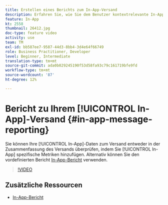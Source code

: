 ```yaml
---
title: Erstellen eines Berichts zum In-App-Versand
description: Erfahren Sie, wie Sie dem Benutzer kontextrelevante In-App-Nachrichten als Reaktion auf das Echtzeit-Verhalten des Kunden in der mobilen Anwendung präsentieren.
feature: In-App
kt: 2558
thumbnail: 26412.jpg
doc-type: feature video
activity: use
team: TM
exl-id: bb587ee7-9587-44d3-8bb4-3d4e64f66749
role: Business Practitioner, Developer
level: Beginner, Intermediate
translation-type: tm+mt
source-git-commit: ada0b029245190f53d58fa93c79c161719bfe9fd
workflow-type: tm+mt
source-wordcount: '87'
ht-degree: 12%

---
```


# Bericht zu Ihrem [!UICONTROL In-App]-Versand {#in-app-message-reporting}

Sie können Ihre [!UICONTROL In-App]-Daten zum Versand entweder in der Zusammenfassung des Versands überprüfen, indem Sie [!UICONTROL In-App] spezifische Metriken hinzufügen. Alternativ können Sie den vordefinierten Bericht [In-App-Bericht](https://docs.adobe.com/content/help/en/campaign-standard/using/reporting/list-of-reports/in-app-report.html) verwenden.

>[!VIDEO](https://video.tv.adobe.com/v/26412?quality=12)

## Zusätzliche Ressourcen

* [In-App-Bericht](https://docs.adobe.com/content/help/en/campaign-standard/using/reporting/list-of-reports/in-app-report.html)
